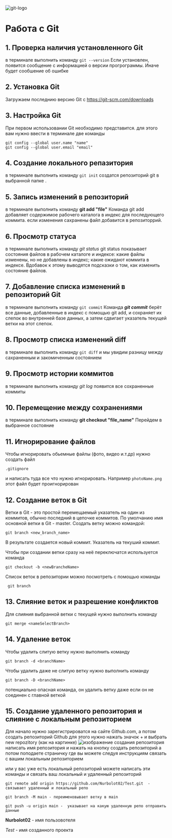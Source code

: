 ![git-logo](GitLogo.png)
# Работа с Git
## 1. Проверка наличия установленного Git
в терминале выполнить команду `git --version`
Если установлен, появится сообщение с информацией о версии прогрограммы. Иначе будет сообшение об ошибке

## 2. Установка Git
Загружаем последнию версию  Git с https://git-scm.com/downloads

## 3. Настройка Git 
При первом использовании Git  необходимо представится. для этого вам нужно ввести в терминале две команды
```
git config --global user.name "name"
git config --global user.email "email"
```

## 4. Создание локального репазитория
 в терминале выполнить команду `git init`
 создатся репозиторий git в выбранной папке .

 ## 5. Запись изменений в репозиторий
 в терминале выполнить команду 
 __git add "file"__
 Команда git add добавляет содержимое рабочего каталога в индекс для последующего коммита.
 если изменения сахранены файл добавится в репозиторрий.

## 6. Просмотр статуса 
 в терминале выполнить команду _git status_
 git status показывает состояния файлов в рабочем каталоге и индексе: какие файлы изменены, но не добавлены в индекс; какие ожидают коммита в индексе. Вдобавок к этому выводятся подсказки о том, как изменить состояние файлов.

 ## 7. Добавление списка изменений в репозиторий Git
 в терминале выполнить команду `git commit`
 Команда _**git commit**_  берёт все данные, добавленные в индекс с помощью git add, и сохраняет их слепок во внутренней базе данных, а затем сдвигает указатель текущей ветки на этот слепок.

## 8. Просмотр списка изменений diff
 в терминале выполнить команду `git diff`
и мы увидим разницу между сахраненным и закомиченным состоянием

## 9. Просмотр истории коммитов 
 в терминале выполнить команду *git log*
 появится все сохраненные коммиты 

 ## 10. Перемещение между сохранениями
 в терминале выполнить команду **git checkout "file_name"**
 Перейдем в выбранное состояние 

## 11. Игнорирование файлов 
Чтобы игнорировать обьемные файлы (фото, видео и.т.др) нужно создать файл 
```
.gitignore
```
и написать туда все что нужно игнорировать.
Например `photoName.png`
этот файл будет проигнорирован


## 12. Создание веток в Git 
Ветки в Git - это простой перемещаемый указатель на один из коммитов, обычно последний в цепочке коммитов. По умолчанию имя основной ветки в Git - master.
Создать ветку можно командой: 
```
git branch <new_branch_name>
```
В результате создается новый коммит.
Указатель на текуший коммит.

Чтобы при создании ветки сразу на неё переключатся используется команда
 ````
 git checkout -b <newBrancheName>
````
Список веток в репозитории можно посмотреть с помощью команды 
```
 git branch 
 ```

## 13. Слияние веток и разрешение конфликтов

Для слияния выбранной ветки  с текущей нужно выполнить команду 
```
git merge <nameSelectBranch>
```

## 14. Удаление веток 
Чтобы удалить слитую ветку нужно выполнить команду 
```
git branch -d <branchName>
```
Чтобы удалить даже не слитую ветку нужно выполнить команду 
```
git branch -D <branchName>
```
потенциально опасная команда, он удалить ветку даже если он не соединен с главной веткой

## 15. Создание удаленного репозитория и слияние с локальным репозиторием
Для начало нужно зарегистрироватся на сайте Github.com, а потом создать репозиторий Github 
для этого нужно нажать значок + и выбрать new repozitory (как на картинке)
![изображение создания репозитория](Igit.png)
написать имя репозитория и нажать на кнопку создать репозиторий
а потом поподаете страничку где вы можете следуя инструкциям связать с вашим локальным репозиторием

или у вас уже есть локальный репозиторий  можете написать эти команды и связать ваш локальный и удаленный репозиторий


```
git remote add origin https://github.com/Nurbolot02/Test.git  - связывает удаленный и локальный репо

git branch -M main - переименовывает ветку в main

git push -u origin main -  указывает на какую удаленную репо отправить данные
```

**Nurbolot02** - имя пользовотеля

*Test* - имя созданного проекта








 


